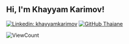 <h2> Hi, I'm Khayyam Karimov!</h2>

[![Linkedin: khayyamkarimov](https://img.shields.io/badge/-khayyam-blue?style=flat-square&logo=Linkedin&logoColor=white&link=https://https://www.linkedin.com/in/khayyam-karimov-2b1873125/)](https://www.linkedin.com/in/khayyam-karimov-2b1873125/)
[![GitHub Thaiane](https://img.shields.io/github/followers/khayym?label=follow&style=social)](https://github.com/khayym)

<!-- <img align='left' width='47%' src='https://github-readme-stats.vercel.app/api?username=khayym&show_icons=true&theme=radical'> -->
<!-- <img align='left' width='47%' src='https://github-readme-stats.vercel.app/api/top-langs/?username=khayym&layout=compact'> -->
  
 ![ViewCount](https://komarev.com/ghpvc/?username=khayym&color=1A4730)


